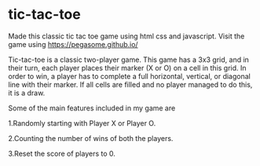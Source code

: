 # tic-tac-toe
Made this classic tic tac toe game using html css and javascript. Visit the game using https://pegasome.github.io/ 

Tic-tac-toe is a classic two-player game. This game has a 3x3 grid, and in their turn, each player places their marker (X or O) on a cell in this grid.
In order to win, a player has to complete a full horizontal, vertical, or diagonal line with their marker. If all cells are filled and no player managed to do this, it is a draw.

Some of the main features included in my game are 
 
  1.Randomly starting with Player X or Player O.
 
  2.Counting the number of wins of both the players.
  
  3.Reset the score of players to 0.
  
